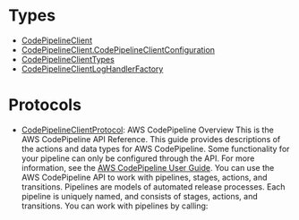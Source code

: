 # Types

  - [CodePipelineClient](/aws-sdk-swift/reference/0.x/AWSCodePipeline/CodePipelineClient)
  - [CodePipelineClient.CodePipelineClientConfiguration](/aws-sdk-swift/reference/0.x/AWSCodePipeline/CodePipelineClient_CodePipelineClientConfiguration)
  - [CodePipelineClientTypes](/aws-sdk-swift/reference/0.x/AWSCodePipeline/CodePipelineClientTypes)
  - [CodePipelineClientLogHandlerFactory](/aws-sdk-swift/reference/0.x/AWSCodePipeline/CodePipelineClientLogHandlerFactory)

# Protocols

  - [CodePipelineClientProtocol](/aws-sdk-swift/reference/0.x/AWSCodePipeline/CodePipelineClientProtocol):
    AWS CodePipeline Overview This is the AWS CodePipeline API Reference. This guide provides descriptions of the actions and data types for AWS CodePipeline. Some functionality for your pipeline can only be configured through the API. For more information, see the [AWS CodePipeline User Guide](https://docs.aws.amazon.com/codepipeline/latest/userguide/welcome.html). You can use the AWS CodePipeline API to work with pipelines, stages, actions, and transitions. Pipelines are models of automated release processes. Each pipeline is uniquely named, and consists of stages, actions, and transitions. You can work with pipelines by calling:
